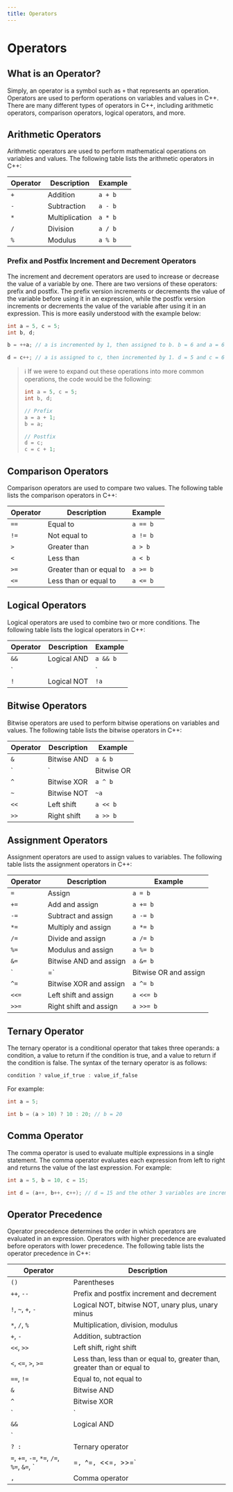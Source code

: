 ```yaml
---
title: Operators
---
```


# Operators

## What is an Operator?

Simply, an operator is a symbol such as `+` that represents an operation. Operators are used to perform operations on variables and values in C++. There are many different types of operators in C++, including arithmetic operators, comparison operators, logical operators, and more.

## Arithmetic Operators

Arithmetic operators are used to perform mathematical operations on variables and values. The following table lists the arithmetic operators in C++:

| Operator | Description | Example |
|----------|-------------|---------|
| `+`      | Addition    | `a + b` |
| `-`      | Subtraction | `a - b` |
| `*`      | Multiplication | `a * b` |
| `/`      | Division    | `a / b` |
| `%`      | Modulus     | `a % b` |

### Prefix and Postfix Increment and Decrement Operators

The increment and decrement operators are used to increase or decrease the value of a variable by one. There are two versions of these operators: prefix and postfix. The prefix version increments or decrements the value of the variable before using it in an expression, while the postfix version increments or decrements the value of the variable after using it in an expression. This is more easily understood with the example below:

```cpp
int a = 5, c = 5;
int b, d;

b = ++a; // a is incremented by 1, then assigned to b. b = 6 and a = 6

d = c++; // a is assigned to c, then incremented by 1. d = 5 and c = 6
```

> ℹ️
> If we were to expand out these operations into more common operations, the code would be the following:
> ```cpp
> int a = 5, c = 5;
> int b, d;
>
> // Prefix
> a = a + 1;
> b = a;
>
> // Postfix
> d = c;
> c = c + 1;
> ```

## Comparison Operators

Comparison operators are used to compare two values. The following table lists the comparison operators in C++:

| Operator | Description | Example |
|----------|-------------|---------|
| `==`     | Equal to    | `a == b` |
| `!=`     | Not equal to | `a != b` |
| `>`      | Greater than | `a > b` |
| `<`      | Less than   | `a < b` |
| `>=`     | Greater than or equal to | `a >= b` |
| `<=`     | Less than or equal to | `a <= b` |

## Logical Operators

Logical operators are used to combine two or more conditions. The following table lists the logical operators in C++:

| Operator | Description | Example |
|----------|-------------|---------|
| `&&`     | Logical AND | `a && b` |
| `||`     | Logical OR  | `a || b` |
| `!`      | Logical NOT | `!a` |

## Bitwise Operators

Bitwise operators are used to perform bitwise operations on variables and values. The following table lists the bitwise operators in C++:

| Operator | Description | Example |
|----------|-------------|---------|
| `&`      | Bitwise AND | `a & b` |
| `|`      | Bitwise OR  | `a | b` |
| `^`      | Bitwise XOR | `a ^ b` |
| `~`      | Bitwise NOT | `~a` |
| `<<`     | Left shift  | `a << b` |
| `>>`     | Right shift | `a >> b` |

## Assignment Operators

Assignment operators are used to assign values to variables. The following table lists the assignment operators in C++:

| Operator | Description | Example |
|----------|-------------|---------|
| `=`      | Assign      | `a = b` |
| `+=`     | Add and assign | `a += b` |
| `-=`     | Subtract and assign | `a -= b` |
| `*=`     | Multiply and assign | `a *= b` |
| `/=`     | Divide and assign | `a /= b` |
| `%=`     | Modulus and assign | `a %= b` |
| `&=`     | Bitwise AND and assign | `a &= b` |
| `|=`     | Bitwise OR and assign | `a |= b` |
| `^=`     | Bitwise XOR and assign | `a ^= b` |
| `<<=`    | Left shift and assign | `a <<= b` |
| `>>=`    | Right shift and assign | `a >>= b` |

## Ternary Operator

The ternary operator is a conditional operator that takes three operands: a condition, a value to return if the condition is true, and a value to return if the condition is false. The syntax of the ternary operator is as follows:

```cpp
condition ? value_if_true : value_if_false
```

For example:

```cpp
int a = 5;

int b = (a > 10) ? 10 : 20; // b = 20
```

## Comma Operator

The comma operator is used to evaluate multiple expressions in a single statement. The comma operator evaluates each expression from left to right and returns the value of the last expression. For example:

```cpp
int a = 5, b = 10, c = 15;

int d = (a++, b++, c++); // d = 15 and the other 3 variables are incremented by 1
```

## Operator Precedence

Operator precedence determines the order in which operators are evaluated in an expression. Operators with higher precedence are evaluated before operators with lower precedence. The following table lists the operator precedence in C++:

| Operator | Description |
|----------|-------------|
| `()`     | Parentheses |
| `++`, `--` | Prefix and postfix increment and decrement |
| `!`, `~`, `+`, `-` | Logical NOT, bitwise NOT, unary plus, unary minus |
| `*`, `/`, `%` | Multiplication, division, modulus |
| `+`, `-` | Addition, subtraction |
| `<<`, `>>` | Left shift, right shift |
| `<`, `<=`, `>`, `>=` | Less than, less than or equal to, greater than, greater than or equal to |
| `==`, `!=` | Equal to, not equal to |
| `&` | Bitwise AND |
| `^` | Bitwise XOR |
| `|` | Bitwise OR |
| `&&` | Logical AND |
| `||` | Logical OR |
| `? :` | Ternary operator |
| `=`, `+=`, `-=`, `*=`, `/=`, `%=`, `&=`, `|=`, `^=`, `<<=`, `>>=` | Assignment operators |
| `,` | Comma operator |

